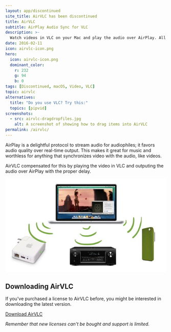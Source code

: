 ```yaml
---
layout: app/discontinued
site_title: AirVLC has been discontinued
title: AirVLC
subtitle: AirPlay Audio Sync for VLC
description: >-
  Watch videos in VLC on your Mac and play the audio over AirPlay. All in sync.
date: 2016-02-11
icon: airvlc-icon.png
hero: 
  icon: airvlc-icon.png
  dominant_color: 
    r: 232
    g: 94
    b: 0
tags: [Discontinued, macOS, Video, VLC]
topic: airvlc
alternatives:
  title: "Do you use VLC? Try this:"
  topics: [pipvid]
screenshots:
  - src: airvlc-dragdropfiles.jpg
    alt: A screenshot of showing how to drag items into AirVLC
permalink: /airvlc/
---
```


AirPlay is a delightful protocol to stream audio for audiophiles; it favors audio quality over real-time output. This makes it great for music and worthless for anything that synchronizes video with the audio, like videos.

AirVLC compensated for this by playing the video in VLC and outputing the audio over AirPlay with the proper delay.

![A promotional image showing casting to audio to multiple devices](/assets/img/app/airvlc-promo.jpg)

## Downloading AirVLC 

If you've purchased a license to AirVLC before, you might be interested in downloading the latest version.

<a href="https://download.airvlc.com/AirVLC-latest.zip" class="button is-link">Download AirVLC</a>

_Remember that new licenses can't be bought and support is limited._
